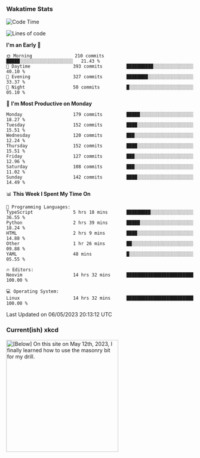 ### Wakatime Stats
<!--START_SECTION:waka-->
![Code Time](http://img.shields.io/badge/Code%20Time-1%2C635%20hrs%2012%20mins-blue)

![Lines of code](https://img.shields.io/badge/From%20Hello%20World%20I%27ve%20Written-652.6%20thousand%20lines%20of%20code-blue)

**I'm an Early 🐤** 

```text
🌞 Morning                210 commits         █████░░░░░░░░░░░░░░░░░░░░   21.43 % 
🌆 Daytime                393 commits         ██████████░░░░░░░░░░░░░░░   40.10 % 
🌃 Evening                327 commits         ████████░░░░░░░░░░░░░░░░░   33.37 % 
🌙 Night                  50 commits          █░░░░░░░░░░░░░░░░░░░░░░░░   05.10 % 
```
📅 **I'm Most Productive on Monday** 

```text
Monday                   179 commits         █████░░░░░░░░░░░░░░░░░░░░   18.27 % 
Tuesday                  152 commits         ████░░░░░░░░░░░░░░░░░░░░░   15.51 % 
Wednesday                120 commits         ███░░░░░░░░░░░░░░░░░░░░░░   12.24 % 
Thursday                 152 commits         ████░░░░░░░░░░░░░░░░░░░░░   15.51 % 
Friday                   127 commits         ███░░░░░░░░░░░░░░░░░░░░░░   12.96 % 
Saturday                 108 commits         ███░░░░░░░░░░░░░░░░░░░░░░   11.02 % 
Sunday                   142 commits         ████░░░░░░░░░░░░░░░░░░░░░   14.49 % 
```


📊 **This Week I Spent My Time On** 

```text
💬 Programming Languages: 
TypeScript               5 hrs 18 mins       █████████░░░░░░░░░░░░░░░░   36.55 % 
Python                   2 hrs 39 mins       █████░░░░░░░░░░░░░░░░░░░░   18.24 % 
HTML                     2 hrs 9 mins        ████░░░░░░░░░░░░░░░░░░░░░   14.88 % 
Other                    1 hr 26 mins        ██░░░░░░░░░░░░░░░░░░░░░░░   09.88 % 
YAML                     48 mins             █░░░░░░░░░░░░░░░░░░░░░░░░   05.55 % 

🔥 Editors: 
Neovim                   14 hrs 32 mins      █████████████████████████   100.00 % 

💻 Operating System: 
Linux                    14 hrs 32 mins      █████████████████████████   100.00 % 
```


 Last Updated on 06/05/2023 20:13:12 UTC
<!--END_SECTION:waka-->

### Current(ish) xkcd
<a id="xkcd-a" title="[Below] On this site on May 12th, 2023, I finally learned how to use the masonry bit for my drill." href="https://www.xkcd.com" target="_blank">
        <img align="center" id="xkcd-img" src="https://imgs.xkcd.com/comics/commemorative_plaque.png" alt="[Below] On this site on May 12th, 2023, I finally learned how to use the masonry bit for my drill." height=300 />
</a>
